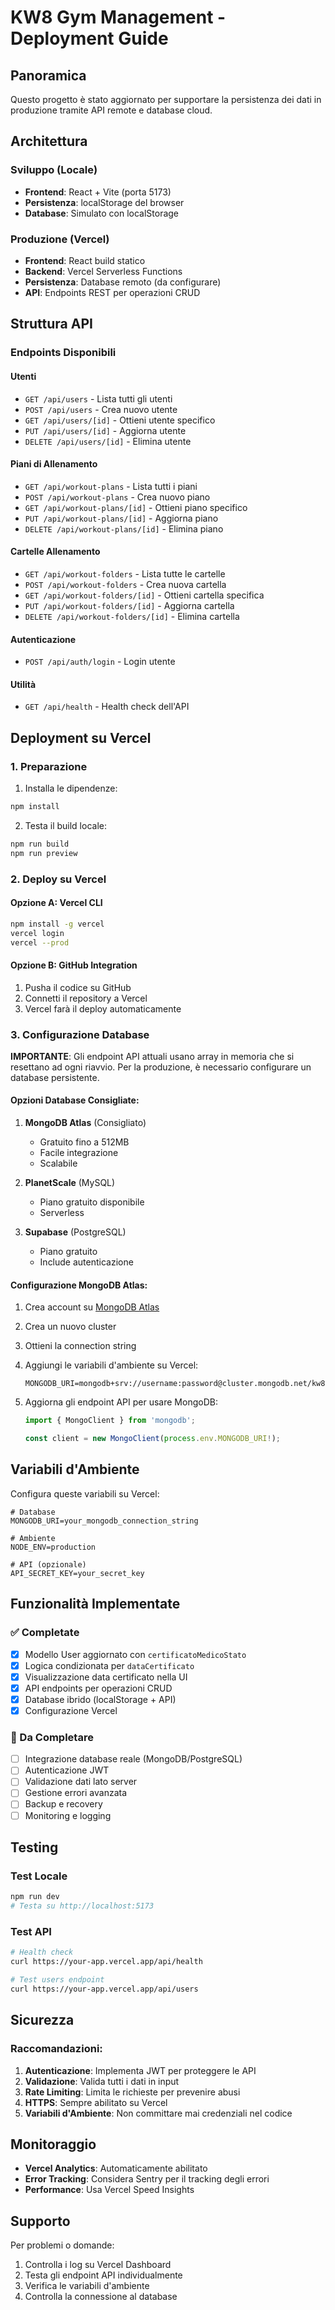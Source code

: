 # KW8 Gym Management - Deployment Guide

## Panoramica

Questo progetto è stato aggiornato per supportare la persistenza dei dati in produzione tramite API remote e database cloud.

## Architettura

### Sviluppo (Locale)
- **Frontend**: React + Vite (porta 5173)
- **Persistenza**: localStorage del browser
- **Database**: Simulato con localStorage

### Produzione (Vercel)
- **Frontend**: React build statico
- **Backend**: Vercel Serverless Functions
- **Persistenza**: Database remoto (da configurare)
- **API**: Endpoints REST per operazioni CRUD

## Struttura API

### Endpoints Disponibili

#### Utenti
- `GET /api/users` - Lista tutti gli utenti
- `POST /api/users` - Crea nuovo utente
- `GET /api/users/[id]` - Ottieni utente specifico
- `PUT /api/users/[id]` - Aggiorna utente
- `DELETE /api/users/[id]` - Elimina utente

#### Piani di Allenamento
- `GET /api/workout-plans` - Lista tutti i piani
- `POST /api/workout-plans` - Crea nuovo piano
- `GET /api/workout-plans/[id]` - Ottieni piano specifico
- `PUT /api/workout-plans/[id]` - Aggiorna piano
- `DELETE /api/workout-plans/[id]` - Elimina piano

#### Cartelle Allenamento
- `GET /api/workout-folders` - Lista tutte le cartelle
- `POST /api/workout-folders` - Crea nuova cartella
- `GET /api/workout-folders/[id]` - Ottieni cartella specifica
- `PUT /api/workout-folders/[id]` - Aggiorna cartella
- `DELETE /api/workout-folders/[id]` - Elimina cartella

#### Autenticazione
- `POST /api/auth/login` - Login utente

#### Utilità
- `GET /api/health` - Health check dell'API

## Deployment su Vercel

### 1. Preparazione

1. Installa le dipendenze:
```bash
npm install
```

2. Testa il build locale:
```bash
npm run build
npm run preview
```

### 2. Deploy su Vercel

#### Opzione A: Vercel CLI
```bash
npm install -g vercel
vercel login
vercel --prod
```

#### Opzione B: GitHub Integration
1. Pusha il codice su GitHub
2. Connetti il repository a Vercel
3. Vercel farà il deploy automaticamente

### 3. Configurazione Database

**IMPORTANTE**: Gli endpoint API attuali usano array in memoria che si resettano ad ogni riavvio. Per la produzione, è necessario configurare un database persistente.

#### Opzioni Database Consigliate:

1. **MongoDB Atlas** (Consigliato)
   - Gratuito fino a 512MB
   - Facile integrazione
   - Scalabile

2. **PlanetScale** (MySQL)
   - Piano gratuito disponibile
   - Serverless

3. **Supabase** (PostgreSQL)
   - Piano gratuito
   - Include autenticazione

#### Configurazione MongoDB Atlas:

1. Crea account su [MongoDB Atlas](https://www.mongodb.com/atlas)
2. Crea un nuovo cluster
3. Ottieni la connection string
4. Aggiungi le variabili d'ambiente su Vercel:
   ```
   MONGODB_URI=mongodb+srv://username:password@cluster.mongodb.net/kw8
   ```

5. Aggiorna gli endpoint API per usare MongoDB:
   ```typescript
   import { MongoClient } from 'mongodb';
   
   const client = new MongoClient(process.env.MONGODB_URI!);
   ```

## Variabili d'Ambiente

Configura queste variabili su Vercel:

```env
# Database
MONGODB_URI=your_mongodb_connection_string

# Ambiente
NODE_ENV=production

# API (opzionale)
API_SECRET_KEY=your_secret_key
```

## Funzionalità Implementate

### ✅ Completate
- [x] Modello User aggiornato con `certificatoMedicoStato`
- [x] Logica condizionata per `dataCertificato`
- [x] Visualizzazione data certificato nella UI
- [x] API endpoints per operazioni CRUD
- [x] Database ibrido (localStorage + API)
- [x] Configurazione Vercel

### 🔄 Da Completare
- [ ] Integrazione database reale (MongoDB/PostgreSQL)
- [ ] Autenticazione JWT
- [ ] Validazione dati lato server
- [ ] Gestione errori avanzata
- [ ] Backup e recovery
- [ ] Monitoring e logging

## Testing

### Test Locale
```bash
npm run dev
# Testa su http://localhost:5173
```

### Test API
```bash
# Health check
curl https://your-app.vercel.app/api/health

# Test users endpoint
curl https://your-app.vercel.app/api/users
```

## Sicurezza

### Raccomandazioni:
1. **Autenticazione**: Implementa JWT per proteggere le API
2. **Validazione**: Valida tutti i dati in input
3. **Rate Limiting**: Limita le richieste per prevenire abusi
4. **HTTPS**: Sempre abilitato su Vercel
5. **Variabili d'Ambiente**: Non committare mai credenziali nel codice

## Monitoraggio

- **Vercel Analytics**: Automaticamente abilitato
- **Error Tracking**: Considera Sentry per il tracking degli errori
- **Performance**: Usa Vercel Speed Insights

## Supporto

Per problemi o domande:
1. Controlla i log su Vercel Dashboard
2. Testa gli endpoint API individualmente
3. Verifica le variabili d'ambiente
4. Controlla la connessione al database
